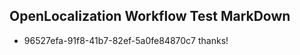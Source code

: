 ## OpenLocalization Workflow Test MarkDown
* 96527efa-91f8-41b7-82ef-5a0fe84870c7 
thanks!<!--HONumber=Mar16_HO3-->
